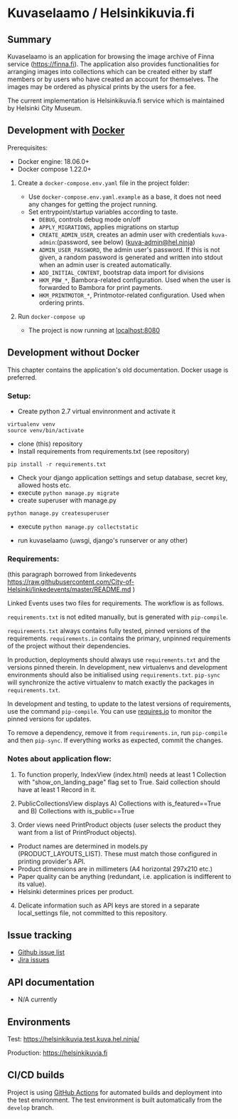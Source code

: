 # Kuvaselaamo / Helsinkikuvia.fi

## Summary

Kuvaselaamo is an application for browsing the image archive of Finna service (https://finna.fi). The application also
provides functionalities for arranging images into collections which can be created either by staff members or by
users who have created an account for themselves. The images may be ordered as physical prints by the users for a fee.

The current implementation is Helsinkikuvia.fi service which is maintained by Helsinki City Museum.

## Development with [Docker](https://docs.docker.com/)

Prerequisites:
* Docker engine: 18.06.0+
* Docker compose 1.22.0+

1. Create a `docker-compose.env.yaml` file in the project folder:
   * Use `docker-compose.env.yaml.example` as a base, it does not need any changes for getting the project running.
   * Set entrypoint/startup variables according to taste.
     * `DEBUG`, controls debug mode on/off 
     * `APPLY_MIGRATIONS`, applies migrations on startup
     * `CREATE_ADMIN_USER`, creates an admin user with credentials `kuva-admin`:(password, see below)
     (kuva-admin@hel.ninja)
     * `ADMIN_USER_PASSWORD`, the admin user's password. If this is not given, a random password is generated
     and written into stdout when an admin user is created automatically.
     * `ADD_INITIAL_CONTENT`, bootstrap data import for divisions
     * `HKM_PBW_*`, Bambora-related configuration. Used when the user is forwarded to Bambora for print payments.
     * `HKM_PRINTMOTOR_*`, Printmotor-related configuration. Used when ordering prints.

2. Run `docker-compose up`
    * The project is now running at [localhost:8080](http://localhost:8080)

## Development without Docker

This chapter contains the application's old documentation. Docker usage is preferred.

### Setup:

- Create python 2.7 virtual envinronment and activate it

```
virtualenv venv
source venv/bin/activate
```

- clone (this) repository
- Install requirements from requirements.txt (see repository)

```
pip install -r requirements.txt
```

- Check your django application settings and setup database, secret key, allowed hosts etc.
- execute `python manage.py migrate`
- create superuser with manage.py

```
python manage.py createsuperuser
```

- execute `python manage.py collectstatic`

- run kuvaselaamo (uwsgi, django's runserver or any other)

### Requirements:

(this paragraph borrowed from linkedevents https://raw.githubusercontent.com/City-of-Helsinki/linkedevents/master/README.md )

Linked Events uses two files for requirements. The workflow is as follows.

`requirements.txt` is not edited manually, but is generated
with `pip-compile`.

`requirements.txt` always contains fully tested, pinned versions
of the requirements. `requirements.in` contains the primary, unpinned
requirements of the project without their dependencies.

In production, deployments should always use `requirements.txt`
and the versions pinned therein. In development, new virtualenvs
and development environments should also be initialised using
`requirements.txt`. `pip-sync` will synchronize the active
virtualenv to match exactly the packages in `requirements.txt`.

In development and testing, to update to the latest versions
of requirements, use the command `pip-compile`. You can
use [requires.io](https://requires.io) to monitor the
pinned versions for updates.

To remove a dependency, remove it from `requirements.in`,
run `pip-compile` and then `pip-sync`. If everything works
as expected, commit the changes.

### Notes about application flow:

1. To function properly, IndexView (index.html) needs at least 1 Collection with "show_on_landing_page" flag set to True. Said collection should have at least 1 Record in it.

2. PublicCollectionsView displays A) Collections with is_featured==True and B) Collections with is_public==True

3. Order views need PrintProduct objects (user selects the product they want from a list of PrintProduct objects). 
- Product names are determined in models.py (PRODUCT_LAYOUTS_LIST). These must match those configured in printing provider's API.
- Product dimensions are in millimeters (A4 horizontal 297x210 etc.)
- Paper quality can be anything (redundant, i.e. application is indifferent to its value). 
- Helsinki determines prices per product.

4. Delicate information such as API keys are stored in a separate local_settings file, not committed to this repository.

## Issue tracking

* [Github issue list](https://github.com/City-of-Helsinki/kuvaselaamo/issues)
* [Jira issues](https://helsinkisolutionoffice.atlassian.net/projects/HEL/issues/?filter=allissues)


## API documentation

* N/A currently


## Environments
Test: https://helsinkikuvia.test.kuva.hel.ninja/

Production: https://helsinkikuvia.fi

## CI/CD builds

Project is using [GitHub Actions](https://github.com/City-of-Helsinki/kuvaselaamo/actions)
for automated builds and deployment into the test environment.
The test environment is built automatically from the `develop` branch.
